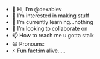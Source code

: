 - 👋 Hi, I’m @dexablev
- 👀 I’m interested in making stuff
- 🌱 I’m currently learning...nothing
- 💞️ I’m looking to collaborate on 
- 📫 How to reach me u gotta stalk
- 😄 Pronouns:
- ⚡ Fun fact:im alive.....

<!---
dexablev/dexablev is a ✨ special ✨ repository because its `README.md` (this file) appears on your GitHub profile.
You can click the Preview link to take a look at your changes.
--->
